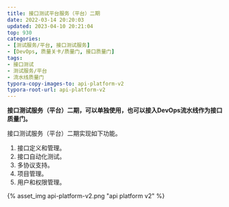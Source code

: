 ```yaml
---
title: 接口测试平台服务（平台）二期
date: 2022-03-14 20:20:03
updated: 2023-04-10 20:21:04
top: 930 
categories: 
- [测试服务/平台, 接口测试服务]
- [DevOps, 质量关卡/质量门, 接口质量门]
tags:
- 接口测试
- 测试服务/平台
- 流水线质量门
typora-copy-images-to: api-platform-v2
typora-root-url: api-platform-v2
---
```


**接口测试服务（平台）二期，可以单独使用，也可以接入DevOps流水线作为接口质量门。**

接口测试服务（平台）二期实现如下功能。
1. 接口定义和管理。
2. 接口自动化测试。
3. 多协议支持。
4. 项目管理。
5. 用户和权限管理。


{% asset_img api-platform-v2.png "api platform v2" %}